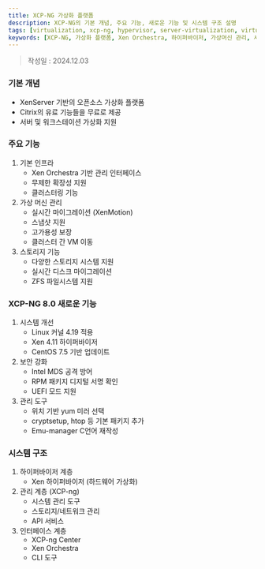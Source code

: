 ```yaml
---
title: XCP-NG 가상화 플랫폼
description: XCP-NG의 기본 개념, 주요 기능, 새로운 기능 및 시스템 구조 설명
tags: [virtualization, xcp-ng, hypervisor, server-virtualization, virtual-machines, system-administration]
keywords: [XCP-NG, 가상화 플랫폼, Xen Orchestra, 하이퍼바이저, 가상머신 관리, 서버 가상화, 클러스터링, 스토리지 관리]
---
```


> 작성일 : 2024.12.03

### 기본 개념

- XenServer 기반의 오픈소스 가상화 플랫폼
- Citrix의 유료 기능들을 무료로 제공
- 서버 및 워크스테이션 가상화 지원

### 주요 기능

1. 기본 인프라
   - Xen Orchestra 기반 관리 인터페이스
   - 무제한 확장성 지원
   - 클러스터링 기능
2. 가상 머신 관리
   - 실시간 마이그레이션 (XenMotion)
   - 스냅샷 지원
   - 고가용성 보장
   - 클러스터 간 VM 이동
3. 스토리지 기능
   - 다양한 스토리지 시스템 지원
   - 실시간 디스크 마이그레이션
   - ZFS 파일시스템 지원

### XCP-NG 8.0 새로운 기능

1. 시스템 개선
   - Linux 커널 4.19 적용
   - Xen 4.11 하이퍼바이저
   - CentOS 7.5 기반 업데이트
2. 보안 강화
   - Intel MDS 공격 방어
   - RPM 패키지 디지털 서명 확인
   - UEFI 모드 지원
3. 관리 도구
   - 위치 기반 yum 미러 선택
   - cryptsetup, htop 등 기본 패키지 추가
   - Emu-manager C언어 재작성

### 시스템 구조

1. 하이퍼바이저 계층
   - Xen 하이퍼바이저 (하드웨어 가상화)
2. 관리 계층 (XCP-ng)
   - 시스템 관리 도구
   - 스토리지/네트워크 관리
   - API 서비스
3. 인터페이스 계층
   - XCP-ng Center
   - Xen Orchestra
   - CLI 도구
